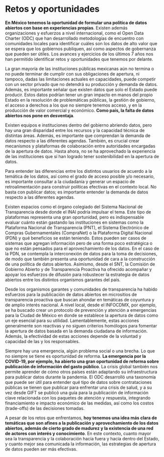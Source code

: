 # Retos y oportunidades

**En México tenemos la oportunidad de formular una política de datos abiertos
con base en experiencias propias**. Existen además organizaciones y esfuerzos
a nivel internacional, como el Open Data Charter (ODC) que han desarrollado
metodologías de encuentro con comunidades locales para identificar cuáles
son los datos de alto valor que se espera que los gobiernos publiquen, así como
aspectos de gobernanza que pueden ser útiles. Los avances y ejercicios de los
últimos 7 años nos han permitido identificar retos y oportunidades que tenemos
por delante.  

La gran mayoría de las instituciones públicas mexicanas aún no termina o no
puede terminar de cumplir con sus obligaciones de apertura, ni tampoco, dadas las
limitaciones actuales en capacidades, puede competir con un sector privado que
no detendrá su producción y demanda de datos. Además, es importante señalar
que existen datos que solo el Estado puede producir. Estos datos podrían tener
un gran impacto en manos del propio Estado en la resolución de problemáticas
públicas, la gestión de gobierno, el acceso a derechos a los que no siempre
tenemos acceso, y en la producción de valor comercial y económico. **Como país,
la falta de datos abiertos nos pone en desventaja**.  

Existen equipos e instituciones dentro del gobierno abriendo datos, pero hay
una gran disparidad entre los recursos y la capacidad técnica de distintas áreas.
Además, es importante que comprendan la demanda de datos respecto a las
diferentes agendas. También, es crucial crear mecanismos y plataformas de
colaboración entre autoridades encargadas de la apertura de datos. Hasta ahora,
no se ha aprovechado la experiencia de las instituciones que sí han logrado tener
sostenibilidad en la apertura de datos.  

Para entender las diferencias entre los distintos usuarios de acuerdo a la temática
de los datos, así como el grado de acceso posible y/o necesario, es importante
consultar a la ciudadanía y generar un espacio de retroalimentación para construir
políticas efectivas en el contexto local. No basta con publicar datos; es importante
entender la demanda de datos respecto a las diferentes agendas.  

Existen espacios como el órgano colegiado del Sistema Nacional de Transparencia
desde donde el INAI podría impulsar el tema. Este tipo de plataformas representa
una gran oportunidad, pero es indispensable evaluar cuánto están gastando las
instituciones en sistemas como la Plataforma Nacional de Transparencia (PNT), el
Sistema Electrónico de Compras Gubernamentales (CompraNet) o la Plataforma
Digital Nacional (PDN) y qué beneficios se están teniendo. Estos pueden ser casos
de sistemas que agregan información pero de una forma poco estratégica o que
no están pensados para el aprovechamiento de los datos. En el caso de la PDN,
se contempla la interconexión de datos para la toma de decisiones, de modo que
también presenta una oportunidad de cara a la construcción de una política de
datos abiertos. Asimismo, desde el SNT, la Comisión de Gobierno Abierto y de
Transparencia Proactiva ha ofrecido acompañar y apoyar los esfuerzos de difusión
para robustecer la estrategia de datos abiertos entre los distintos organismos
garantes del país.  

Desde los organismos garantes y comunidades de transparencia ha habido
esfuerzos para la publicación de datos abiertos en micrositios de transparencia
proactiva que buscan ahondar en temáticas de coyuntura y de amplio interés
nacional. A nivel local, desde el INFOCDMX, por ejemplo, se ha buscado crear un
protocolo de prevención y atención a emergencias para la Ciudad de México en
donde se establece la apertura de datos como un eje esencial para su utilidad.
Lamentablemente, estas acciones generalmente son reactivas y no siguen
criterios homólogos para fomentar la apertura de datos basada en la demanda
ciudadana de información. Además, la efectividad de estas acciones depende de
la voluntad y capacidad de las y los responsables.  

Siempre hay una emergencia, algún problema social o una brecha. Lo que no
siempre se tiene es oportunidad de reforma. **La emergencia por la COVID-19,
por ejemplo, ha abierto una gran oportunidad de reforma sobre publicación
de información del gasto público**. La crisis global también nos permite aprender
de cómo otros países están adaptando su infraestructura para publicar datos
durante la pandemia. El ODC desarrolló una taxonomía que puede ser útil para
entender qué tipo de datos sobre contrataciones públicas se tienen que publicar
para enfrentar una crisis de salud, y a su vez desde GIFT se publicó una guía para
la publicación de información clave relacionada con los paquetes de atención y
respuesta, integrando financiamiento e impacto económico de las medidas, así
como los costos (trade-offs) de las decisiones tomadas.  

A pesar de los retos que enfrentamos, **hoy tenemos una idea más clara de
temáticas que son afines a la publicación y aprovechamiento de los datos
abiertos, además de cierto grado de madurez y la existencia de una red de
actores con interés y conocimiento**. En este contexto, cuanto mayor sea la
transparencia y la colaboración hacia fuera y hacia dentro del Estado, y cuanto
mejor sea comunicada la información, las estrategias de apertura de datos pueden
ser más efectivas.
